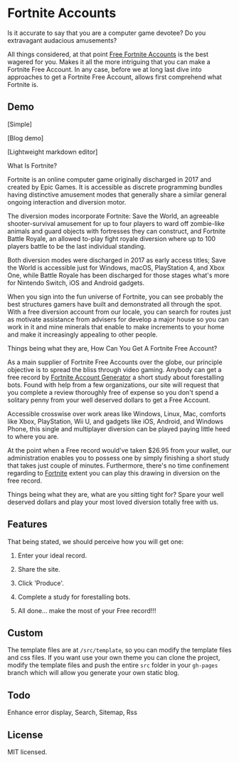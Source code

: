 # Fortnite Accounts 
Is it accurate to say that you are a computer game devotee? Do you extravagant audacious amusements? 

All things considered, at that point <a href="https://twitter.com/fortniteacc2019">Free Fortnite Accounts</a> is the best wagered for you. Makes it all the more intriguing that you can make a Fortnite Free Account. In any case, before we at long last dive into approaches to get a Fortnite Free Account, allows first comprehend what Fortnite is. 


## Demo

[Simple]

[Blog demo]

[Lightweight markdown editor]

What Is Fortnite? 

Fortnite is an online computer game originally discharged in 2017 and created by Epic Games. It is accessible as discrete programming bundles having distinctive amusement modes that generally share a similar general ongoing interaction and diversion motor. 

The diversion modes incorporate Fortnite: Save the World, an agreeable shooter-survival amusement for up to four players to ward off zombie-like animals and guard objects with fortresses they can construct, and Fortnite Battle Royale, an allowed to-play fight royale diversion where up to 100 players battle to be the last individual standing. 

Both diversion modes were discharged in 2017 as early access titles; Save the World is accessible just for Windows, macOS, PlayStation 4, and Xbox One, while Battle Royale has been discharged for those stages what's more for Nintendo Switch, iOS and Android gadgets. 

When you sign into the fun universe of Fortnite, you can see probably the best structures gamers have built and demonstrated all through the spot. With a free diversion account from our locale, you can search for routes just as motivate assistance from advisers for develop a major house so you can work in it and mine minerals that enable to make increments to your home and make it increasingly appealing to other people. 

Things being what they are, How Can You Get A Fortnite Free Account? 

As a main supplier of Fortnite Free Accounts over the globe, our principle objective is to spread the bliss through video gaming. Anybody can get a free record by <a href="https://twitter.com/fortniteacc2019">Fortnite Account Generator</a> a short study about forestalling bots. Found with help from a few organizations, our site will request that you complete a review thoroughly free of expense so you don't spend a solitary penny from your well deserved dollars to get a Free Account. 



Accessible crosswise over work areas like Windows, Linux, Mac, comforts like Xbox, PlayStation, Wii U, and gadgets like iOS, Android, and Windows Phone, this single and multiplayer diversion can be played paying little heed to where you are. 

At the point when a Free record would've taken $26.95 from your wallet, our administration enables you to possess one by simply finishing a short study that takes just couple of minutes. Furthermore, there's no time confinement regarding to <a href="https://twitter.com/FortniteGame">Fortnite</a> extent you can play this drawing in diversion on the free record. 

Things being what they are, what are you sitting tight for? Spare your well deserved dollars and play your most loved diversion totally free with us. 

## Features

That being stated, we should perceive how you will get one: 

1.	Enter your ideal record. 

2.	Share the site. 

3.	Click 'Produce'. 

4.	Complete a study for forestalling bots. 

5.	All done… make the most of your Free record!!! 

## Custom

The template files are at `/src/template`, so you can modify the template files and css files. If you want use your own theme you can clone the project, modify the template files and push the entire `src` folder in your `gh-pages` branch which will allow you generate your own static blog.

## Todo

Enhance error display, Search, Sitemap, Rss

## License

MIT licensed.
